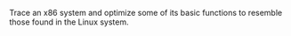 Trace an x86 system and optimize some of its basic functions to resemble those found in the Linux system.
